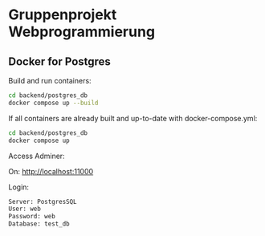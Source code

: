 # Gruppenprojekt Webprogrammierung

## Docker for Postgres

Build and run containers:

```bash
cd backend/postgres_db
docker compose up --build
```

If all containers are already built and up-to-date with docker-compose.yml:

```bash
cd backend/postgres_db
docker compose up
```

Access Adminer:

On: <http://localhost:11000>

Login:

```bash
Server: PostgresSQL
User: web
Password: web
Database: test_db
```
